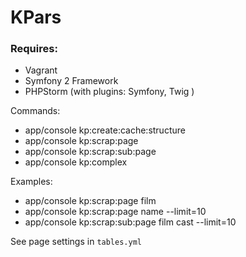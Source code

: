 # KPars

### Requires:
* Vagrant
* Symfony 2 Framework 
* PHPStorm (with plugins: Symfony, Twig )

Commands:
* app/console kp:create:cache:structure
* app/console kp:scrap:page
* app/console kp:scrap:sub:page
* app/console kp:complex

Examples:
* app/console kp:scrap:page film
* app/console kp:scrap:page name --limit=10
* app/console kp:scrap:sub:page film cast --limit=10

See page settings in `tables.yml`
